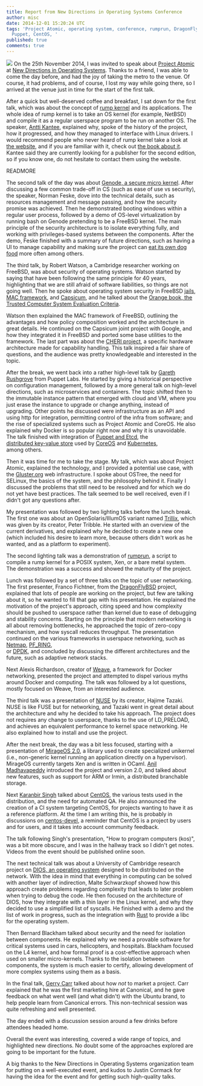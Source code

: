 ```yaml
---
title: Report from New Directions in Operating Systems Conference
author: misc
date: 2014-12-01 15:20:24 UTC
tags: 'Project Atomic, operating system, conference, rumprun, DragonFlyBSD, BSD, CoreOS,
  Puppet, CentOS, '
published: true
comments: true
---
```


![](blog/london.jpg) On the 25th November 2014, I was invited to speak about [Project Atomic](http://projectatomic.io) at [New Directions in Operating Systems](http://operatingsystems.io/). Thanks to a friend, I was able to come the day before, and had the joy of taking the metro to the venue. Of course, it had problems, and of course, I lost my way while going there, so I arrived at the venue just in time for the start of the first talk. 
 
After a quick but well-deserved coffee and breakfast, I sat down for the first talk, which was about the concept of [rump kernel](http://wiki.netbsd.org/rumpkernel/) and its applications. The whole idea of rump kernel is to take an OS kernel (for example, NetBSD) and compile it as a regular userspace program to be run on another OS. The speaker, [Antti Kantee](https://twitter.com/anttikantee), explained why, spoke of the history of the project, how it progressed, and how they  managed to interface with Linux drivers. I would recommend people who never heard of rump kernel take a look at [the website](http://rumpkernel.org/), and if you are familiar with it, check out [the book about it]( http://book.rumpkernel.org/). Kantee said they are currently looking for a publisher for the second edition, so if you know one, do not hesitate to contact them using the website. 

READMORE
 
The second talk of the day was about [Genode, a secure micro kernel](http://genode.org/). After discussing a few common trade-off in CS (such as ease of use vs security), the speaker, Norman Feske, dove into the technical details, such as resources management and message passing, and how the security promise was achieved. Then he demonstrated booting windows within a regular user process, followed by a demo of OS-level virtualization by running bash on Genode pretending to be a FreeBSD kernel. The main principle of the security architecture is to isolate everything fully, and working with privileges-based systems between the components. After the demo, Feske finished with a summary of future directions, such as having a UI to manage capability and making sure the project can [eat its own dog food](http://en.wikipedia.org/wiki/Eating_your_own_dog_food) more often among others. 
 
The third talk, by Robert Watson, a Cambridge researcher working on FreeBSD, was about security of operating systems. Watson started by saying that have been following the same principle for 40 years, highlighting that we are still afraid of software liabilities, so things are not going well. Then he spoke about operating system security in FreeBSD  [jails](https://www.freebsd.org/doc/handbook/jails.html), [MAC framework](https://www.freebsd.org/doc/handbook/mac.html), and [Capsicum](http://www.cl.cam.ac.uk/research/security/capsicum/freebsd.html), and he talked about the [Orange book, the Trusted Computer System Evaluation Criteria](https://en.wikipedia.org/wiki/Trusted_Computer_System_Evaluation_Criteria). 
 
Watson then explained the MAC framework of FreeBSD, outlining the advantages and how policy composition worked and the architecture in great details. He continued on the Capsicum joint project with Google, and how they integrated it in FreeBSD and ported some base utilities to the framework. The last part was about the [CHERI project](http://www.cl.cam.ac.uk/research/security/ctsrd/cheri/), a specific hardware architecture made for capability handling. This talk inspired a fair share of questions, and the audience was pretty knowledgeable and interested in the topic. 
 
After the break, we went back into a rather high-level talk by [Gareth Rushgrove](https://twitter.com/garethr) from Puppet Labs. He started by giving a historical perspective on configuration management, followed by a more general talk on high-level directions, such as microservices and containers. The topic shifted then to the immutable instance pattern that emerged with cloud and VM, where you just erase the instance to upgrade or change anything, instead of upgrading. Other points he discussed were infrastructure as an API and using http for integration, permitting control of the infra from software; and the rise of specialized systems such as Project Atomic and CoreOS. He also explained why Docker is so popular right now and why it is unavoidable. The talk finished with integration of [Puppet and Etcd](https://forge.puppetlabs.com/garethr/hiera_etcd), the  
[distributed key-value store](https://github.com/coreos/etcd) used by [CoreOS](https://coreos.com/) and [Kubernetes](https://github.com/googlecloudplatform/kubernetes),  
among others. 
 
Then it was time for me to take the stage. My talk, which was about Project Atomic, explained the technology, and I provided a potential use case, with the [Gluster.org](http://gluster.org/) web infrastructure. I spoke about OSTree, the need for SELinux, the basics of the system, and the philosophy behind it. Finally I discussed the problems that still need to be resolved and for which we do not yet have best practices. The talk seemed to be well received, even if I didn't got any questions after. 
 
My presentation was followed by two lighting talks before the lunch break. The first one was about an OpenSolaris/IllumOS variant named [Trillix](trillix.org ), which was given by its creator, Peter Tribble. He started with an overview of the current derivatives, and explained why he decided to create a new one (which included his desire to learn more, because others didn't work as he wanted, and as a platform to experiment).  
 
The second lighting talk was a demonstration of [rumprun](https://github.com/rumpkernel/rumprun-posix/), a script to compile a rump kernel for a POSIX system, Xen, or a bare metal system. The demonstration was a success and showed the maturity of the project. 
 
Lunch was followed by a set of three talks on the topic of user networking. The first presenter, Franco Fichtner, from the [DragonFlyBSD](http://www.dragonflybsd.org/) project, explained that lots of people are working on the project, but few are talking about it, so he wanted to fill that gap with his presentation. He explained the motivation of the project's approach, citing speed and how complexity should be pushed to userspace rather than kernel due to ease of debugging and stability concerns. Starting on the principle that modern networking is all about removing bottlenecks, he approached the topic of zero-copy mechanism, and how syscall reduces throughput. The presentation continued on the various frameworks in userspace networking, such as [Netmap](https://code.google.com/p/netmap/), [PF_RING](http://www.ntop.org/products/pf_ring/),  
or [DPDK](http://dpdk.org/), and concluded by discussing the different architectures and the future, such as adaptive network stacks. 
 
Next Alexis Richardson, creator of [Weave](https://github.com/zettio/weave), a framework for Docker networking, presented the project and attempted to dispel various myths around Docker and computing. The talk was followed by a lot questions, mostly focused on Weave, from an interested audience. 
 
The third talk was a presentation of [NUSE](https://github.com/libos-nuse/net-next-nuse) by its creator, Hajime Tazaki. NUSE is like FUSE but for networking, and Tazaki went in great detail about the architecture and why he decided to take his approach. The project does not requires any change to userspace, thanks to the use of LD_PRELOAD, and achieves an equivalent performance to kernel space networking. He also explained how to install and use the project. 
 
After the next break, the day was a bit less focused, starting with a presentation of [MirageOS 2.0](http://www.openmirage.org/), a library used to create specialized unikernel (i.e., non-generic kernel running an application directly on a hypervisor).  
MirageOS currently targets Xen and is written in OCaml. [Anil Madhavapeddy](https://twitter.com/avsm) introduced the project and version 2.0, and talked about new features, such as support for ARM or Irmin, a distributed branchable storage.  
 
Next [Karanbir Singh](https://twitter.com/kbsingh) talked about [CentOS](http://centos.org), the various tests used in the distribution, and the need for automated QA. He also announced the creation of a CI system targeting CentOS, for projects wanting to have it as a reference platform. At the time I am writing this, he is probably in discussions on [centos-devel](http://lists.centos.org/mailman/listinfo/centos-devel), a reminder that CentOS is a project by users and for users, and it takes into account community feedback. 
 
The talk following Singh's presentation, "How to program computers (kos)", was a bit more obscure, and I was in the hallway track so I didn't get notes. Videos from the event should be published online soon.
 
The next technical talk was about a University of Cambridge research project on [DIOS, an operating system](http://www.cl.cam.ac.uk/~ms705/research/dios/) designed to be distributed on the network. With the idea in mind that everything in computing can be solved with another layer of indirection, Malte Schwarzkopf showed how this approach create problems regarding complexity that leads to later problem when trying to debug the code. He then focused on the architecture of DIOS, how they integrate with a thin layer in the Linux kernel, and why they decided to use a simplified list of syscalls. He finished with a demo and the list of work in progress, such as the integration with [Rust](http://www.rust-lang.org/) to provide a libc for the operating system. 
 
Then Bernard Blackham talked about security and the need for isolation between components. He explained why we need a provable software for critical systems used in cars, helicopters, and hospitals. Blackham focused on the L4 kernel, and how formal proof is a cost-effective approach when used on smaller micro-kernels. Thanks to the isolation between components, the system is much easier to certify, allowing development of more complex systems using them as a basis. 
 
In the final talk, [Gerry Carr](https://twitter.com/gerrycarr) talked about how *not* to market a project. Carr explained that he was the first marketing hire at Canonical, and he gave feedback on what went well (and what didn't) with the Ubuntu brand, to help people learn from Canonical errors. This non-technical session was quite refreshing and well presented. 
 
The day ended with a discussion session around a few drinks before attendees headed home. 

Overall the event was interesting, covered a wide range of topics, and highlighted new directions. No doubt some of the approaches explored are going to be important for the future. 
 
A big thanks to the New Directions in Operating Systems organization team for putting on a well-executed event, and kudos to Justin Cormack for having the idea for the event and for getting such high-quality talks.